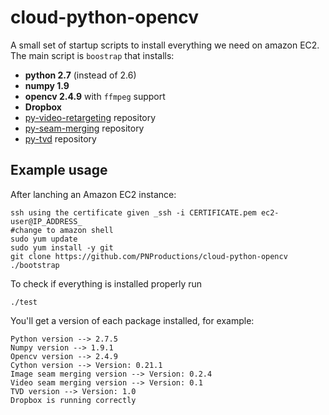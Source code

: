 cloud-python-opencv
===================

A small set of startup scripts to install everything we need on amazon EC2.
The main script is `boostrap` that installs:
 * **python 2.7** (instead of 2.6)
 * **numpy 1.9**
 * **opencv 2.4.9** with `ffmpeg` support
 * **Dropbox**
 * [py-video-retargeting][1] repository
 * [py-seam-merging][2] repository
 * [py-tvd][3] repository

[1]: https://github.com/PNProductions/py-video-retargeting
[2]: https://github.com/PNProductions/py-seam-merging
[3]: https://github.com/PNProductions/py-tvd

## Example usage
 After lanching an Amazon EC2 instance:
```shell
ssh using the certificate given _ssh -i CERTIFICATE.pem ec2-user@IP_ADDRESS_
#change to amazon shell
sudo yum update
sudo yum install -y git
git clone https://github.com/PNProductions/cloud-python-opencv
./bootstrap
```
To check if everything is installed properly run
```shell
./test
```
You'll get a version of each package installed, for example:
```shell
Python version --> 2.7.5
Numpy version --> 1.9.1
Opencv version --> 2.4.9
Cython version --> Version: 0.21.1
Image seam merging version --> Version: 0.2.4
Video seam merging version --> Version: 0.1
TVD version --> Version: 1.0
Dropbox is running correctly
```
